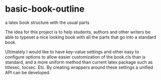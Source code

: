 # basic-book-outline
a latex book structure with the usual parts

The idea for this project is to help students, authors and other writers be able
to typeset a nice looking book with all the parts that go into a standard book.

Ultimately I would like to have key-value settings and other easy to configure
options to allow easier customization of the book.cls than is standard, and a
more uniform method than current latex package such as titlesec, tocsec. Etc. By
creating wrappers around these settings a unified API can be developed.
